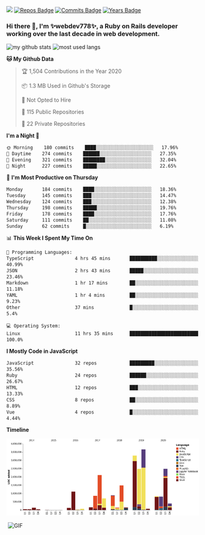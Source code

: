![](https://visitor-badge.glitch.me/badge?page_id=webdev778.webdev778)
[![Repos Badge](https://badges.pufler.dev/repos/webdev778)](https://badges.pufler.dev)
[![Commits Badge](https://badges.pufler.dev/commits/monthly/webdev778)](https://badges.pufler.dev)
[![Years Badge](https://badges.pufler.dev/years/webdev778)](https://badges.pufler.dev)
### Hi there 👋, I'm ✨webdev778✨, a Ruby on Rails developer working over the last decade in web development.


![my github stats](https://github-readme-stats.vercel.app/api?username=webdev778&show_icons=true&theme=tokyonight&line_height=27)
![most used langs](https://github-readme-stats.vercel.app/api/top-langs/?username=webdev778&hide=css,html&theme=tokyonight)

<!--START_SECTION:waka-->
**🐱 My Github Data** 

> 🏆 1,504 Contributions in the Year 2020
 > 
> 📦 1.3 MB Used in Github's Storage 
 > 
> 🚫 Not Opted to Hire
 > 
> 📜 115 Public Repositories 
 > 
> 🔑 22 Private Repositories  

**I'm a Night 🦉** 

```text
🌞 Morning    180 commits    ████░░░░░░░░░░░░░░░░░░░░░   17.96% 
🌆 Daytime    274 commits    ██████░░░░░░░░░░░░░░░░░░░   27.35% 
🌃 Evening    321 commits    ████████░░░░░░░░░░░░░░░░░   32.04% 
🌙 Night      227 commits    █████░░░░░░░░░░░░░░░░░░░░   22.65%

```
📅 **I'm Most Productive on Thursday** 

```text
Monday       184 commits    ████░░░░░░░░░░░░░░░░░░░░░   18.36% 
Tuesday      145 commits    ███░░░░░░░░░░░░░░░░░░░░░░   14.47% 
Wednesday    124 commits    ███░░░░░░░░░░░░░░░░░░░░░░   12.38% 
Thursday     198 commits    █████░░░░░░░░░░░░░░░░░░░░   19.76% 
Friday       178 commits    ████░░░░░░░░░░░░░░░░░░░░░   17.76% 
Saturday     111 commits    ██░░░░░░░░░░░░░░░░░░░░░░░   11.08% 
Sunday       62 commits     █░░░░░░░░░░░░░░░░░░░░░░░░   6.19%

```


📊 **This Week I Spent My Time On** 

```text
💬 Programming Languages: 
TypeScript               4 hrs 45 mins       ██████████░░░░░░░░░░░░░░░   40.99% 
JSON                     2 hrs 43 mins       █████░░░░░░░░░░░░░░░░░░░░   23.46% 
Markdown                 1 hr 17 mins        ██░░░░░░░░░░░░░░░░░░░░░░░   11.18% 
YAML                     1 hr 4 mins         ██░░░░░░░░░░░░░░░░░░░░░░░   9.23% 
Other                    37 mins             █░░░░░░░░░░░░░░░░░░░░░░░░   5.4%

💻 Operating System: 
Linux                    11 hrs 35 mins      █████████████████████████   100.0%

```

**I Mostly Code in JavaScript** 

```text
JavaScript               32 repos            █████████░░░░░░░░░░░░░░░░   35.56% 
Ruby                     24 repos            ██████░░░░░░░░░░░░░░░░░░░   26.67% 
HTML                     12 repos            ███░░░░░░░░░░░░░░░░░░░░░░   13.33% 
CSS                      8 repos             ██░░░░░░░░░░░░░░░░░░░░░░░   8.89% 
Vue                      4 repos             █░░░░░░░░░░░░░░░░░░░░░░░░   4.44%

```


**Timeline**

![Chart not found](https://raw.githubusercontent.com/webdev778/webdev778/master/charts/bar_graph.png) 


<!--END_SECTION:waka-->

<img align="right" alt="GIF" src="https://github.com/webdev778/webdev778/blob/main/code.gif?raw=true" width="500" height="320" />

<!--
**webdev778/webdev778** is a ✨ _special_ ✨ repository because its `README.md` (this file) appears on your GitHub profile.

Here are some ideas to get you started:

- 🔭 I’m currently working on ...
- 🌱 I’m currently learning ...
- 👯 I’m looking to collaborate on ...
- 🤔 I’m looking for help with ...
- 💬 Ask me about ...
- 📫 How to reach me: ...
- 😄 Pronouns: ...
- ⚡ Fun fact: ...
-->
